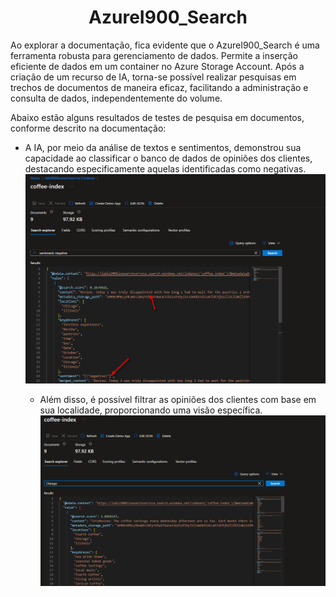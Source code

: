 # <center>AzureI900_Search</center>

Ao explorar a documentação, fica evidente que o AzureI900_Search é uma ferramenta robusta para gerenciamento de dados. Permite a inserção eficiente de dados em um container no Azure Storage Account. Após a criação de um recurso de IA, torna-se possível realizar pesquisas em trechos de documentos de maneira eficaz, facilitando a administração e consulta de dados, independentemente do volume.

Abaixo estão alguns resultados de testes de pesquisa em documentos, conforme descrito na documentação:

- A IA, por meio da análise de textos e sentimentos, demonstrou sua capacidade ao classificar o banco de dados de opiniões dos clientes, destacando especificamente aquelas identificadas como negativas.
  ![Alt text](image.png)

  - Além disso, é possível filtrar as opiniões dos clientes com base em sua localidade, proporcionando uma visão específica.
  ![Alt text](image-1.png)